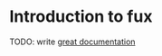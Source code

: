 # Introduction to fux

TODO: write [great documentation](http://jacobian.org/writing/great-documentation/what-to-write/)
